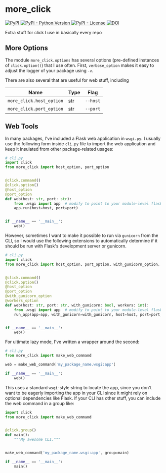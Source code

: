 # more_click

<a href="https://pypi.org/project/more_click">
    <img alt="PyPI" src="https://img.shields.io/pypi/v/more_click" />
</a>
<a href="https://pypi.org/project/more_click">
    <img alt="PyPI - Python Version" src="https://img.shields.io/pypi/pyversions/more_click" />
</a>
<a href="https://github.com/cthoyt/more_click/blob/main/LICENSE">
    <img alt="PyPI - License" src="https://img.shields.io/pypi/l/more_click" />
</a>
<a href="https://zenodo.org/badge/latestdoi/319609575">
    <img src="https://zenodo.org/badge/319609575.svg" alt="DOI">
</a>

Extra stuff for click I use in basically every repo

## More Options

The module `more_click.options` has several options (pre-defined instances of `click.option()`) that I use often. First,
`verbose_option` makes it easy to adjust the logger of your package using `-v`.

There are also several that are useful for web stuff, including

| Name                     | Type | Flag     |
| ------------------------ | ---- | -------- |
| `more_click.host_option` | str  | `--host` |
| `more_click.port_option` | str  | `--port` |

## Web Tools

In many packages, I've included a Flask web application in `wsgi.py`. I usually use the following form inside `cli.py`
file to import the web application and keep it insulated from other package-related usages:

```python
# cli.py
import click
from more_click import host_option, port_option


@click.command()
@click.option()
@host_option
@port_option
def web(host: str, port: str):
    from .wsgi import app  # modify to point to your module-level flask.Flask instance
    app.run(host=host, port=port)


if __name__ == '__main__':
    web()
```

However, sometimes I want to make it possible to run via `gunicorn` from the CLI, so I would use the following
extensions to automatically determine if it should be run with Flask's development server or gunicorn.

```python
# cli.py
import click
from more_click import host_option, port_option, with_gunicorn_option, workers_option, run_app


@click.command()
@click.option()
@host_option
@port_option
@with_gunicorn_option
@workers_option
def web(host: str, port: str, with_gunicorn: bool, workers: int):
    from .wsgi import app  # modify to point to your module-level flask.Flask instance
    run_app(app=app, with_gunicorn=with_gunicorn, host=host, port=port, workers=workers)


if __name__ == '__main__':
    web()
```

For ultimate lazy mode, I've written a wrapper around the second:

```python
# cli.py
from more_click import make_web_command

web = make_web_command('my_package_name.wsgi:app')

if __name__ == '__main__':
    web()
```

This uses a standard `wsgi`-style string to locate the app, since you don't want to be eagerly importing the app in your
CLI since it might rely on optional dependencies like Flask. If your CLI has other stuff, you can include the web
command in a group like:

```python
import click
from more_click import make_web_command


@click.group()
def main():
    """My awesome CLI."""


make_web_command('my_package_name.wsgi:app', group=main)

if __name__ == '__main__':
    main()
```
